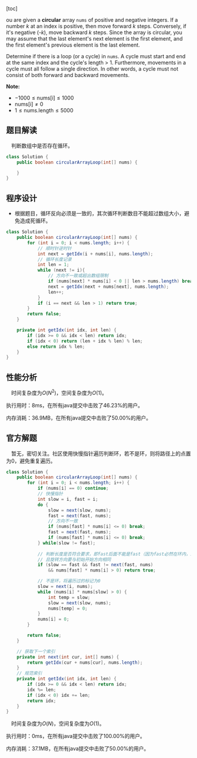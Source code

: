 [toc]

ou are given a **circular** array `nums` of positive and negative integers. If a number $k$ at an index is positive, then move forward $k$ steps. Conversely, if it's negative (-$k$), move backward $k$ steps. Since the array is circular, you may assume that the last element's next element is the first element, and the first element's previous element is the last element.

Determine if there is a loop (or a cycle) in `nums`. A cycle must start and end at the same index and the cycle's length > 1. Furthermore, movements in a cycle must all follow a single direction. In other words, a cycle must not consist of both forward and backward movements.



**Note:**

* $-1000 \le \text{nums[i]} \le 1000$
* $\text{nums[i]} \ne 0$
* $1 \le \text{nums.length} \le 5000$



## 题目解读

&emsp;判断数组中是否存在循环。

```java
class Solution {
    public boolean circularArrayLoop(int[] nums) {

    }
}
```

## 程序设计

* 根据题目，循环反向必须是一致的，其次循环判断数目不能超过数组大小，避免造成死循环。

```java
class Solution {
    public boolean circularArrayLoop(int[] nums) {
        for (int i = 0; i < nums.length; i++) {
            // 顺时针逆时针
            int next = getIdx(i + nums[i], nums.length);
            // 循环长度记录
            int len = 1;
            while (next != i){
                // 方向不一致或超出数组限制
                if (nums[next] * nums[i] < 0 || len > nums.length) break;
                next = getIdx(next + nums[next], nums.length);
                len++;
            }
            if (i == next && len > 1) return true;
        }
        return false;
    }

    private int getIdx(int idx, int len) {
        if (idx >= 0 && idx < len) return idx;
        if (idx < 0) return (len + idx % len) % len;
        else return idx % len;
    }
}
```

## 性能分析

&emsp;时间复杂度为$O(N^2)$，空间复杂度为$O(1)$。

执行用时：8ms，在所有java提交中击败了46.23%的用户。

内存消耗：36.9MB，在所有java提交中击败了50.00%的用户。

## 官方解题

&emsp;暂无，密切关注。社区使用快慢指针遍历判断环，若不是环，则将路径上的点置为0，避免重复遍历。

```java
class Solution {
    public boolean circularArrayLoop(int[] nums) {
        for (int i = 0; i < nums.length; i++) {
            if (nums[i] == 0) continue;
            // 快慢指针
            int slow = i, fast = i;
            do {
                slow = next(slow, nums);
                fast = next(fast, nums);
                // 方向不一致
                if (nums[fast] * nums[i] <= 0) break;
                fast = next(fast, nums);
                if (nums[fast] * nums[i] <= 0) break;
            } while(slow != fast);
            
            // 判断长度是否符合要求，即fast后面不能是fast（因为fast必然在环内，i可能不在环内）
            // 且旋转方向要与初始开始方向相同
            if (slow == fast && fast != next(fast, nums) 
                && nums[fast] * nums[i] > 0) return true;

            // 不是环，将遍历过的标记为0
            slow = next(i, nums);
            while (nums[i] * nums[slow] > 0) {
                int temp = slow;
                slow = next(slow, nums);
                nums[temp] = 0;
            }
            nums[i] = 0;
        }

        return false;
    }

    // 获取下一个索引
    private int next(int cur, int[] nums) {
        return getIdx(cur + nums[cur], nums.length);
    }
	// 规范索引
    private int getIdx(int idx, int len) {
        if (idx >= 0 && idx < len) return idx;
        idx %= len;
        if (idx < 0) idx += len;
        return idx;
    }
}
```

&emsp;时间复杂度为$O(N)$，空间复杂度为$O(1)$。

执行用时：0ms，在所有java提交中击败了100.00%的用户。

内存消耗：37.1MB，在所有java提交中击败了50.00%的用户。